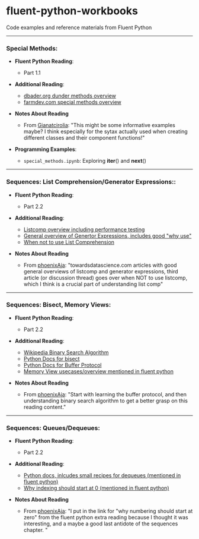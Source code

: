 # fluent-python-workbooks
Code examples and reference materials from Fluent Python

<hr>

### Special Methods:
  * **Fluent Python Reading**:
    * Part 1.1
    
  * **Additional Reading**:
    * [dbader.org dunder methods overview](https://dbader.org/blog/python-dunder-methods)
    * [farmdev.com special methods overview](http://farmdev.com/src/secrets/magicmethod/index.html)
    
  * **Notes About Reading**
    * From [Gianatcirolia](https://github.com/gianatcirolia): "This might be some informative examples maybe? I think especially for the sytax actually used when creating different     classes and their component functions!" 
    
  * **Programming Examples**:
    * `special_methods.ipynb`: Exploring __iter__() and __next__()
    
 <hr>


### Sequences: List Comprehension/Generator Expressions::
  * **Fluent Python Reading**:
    * Part 2.2
    
  * **Additional Reading**:
    * [Listcomp overview including performance testing](https://towardsdatascience.com/how-list-comprehensions-can-help-your-code-look-better-and-run-smoother-3cf8f87172ae)
    * [General overview of Genertor Expressions, includes good "why use"](https://towardsdatascience.com/pythons-list-generators-what-when-how-and-why-2a560abd3879)
    * [When not to use List Comprehension](https://hashnode.com/post/when-should-you-not-use-list-comprehensions-in-python-cj2a35qsh0020u9532z9e1n6z)
        
  * **Notes About Reading**
    * From [phoenixAja](https://github.com/phoenixAja): "towardsdatascience.com articles with good general overviews of listcomp and generator expressions, third article (or discussion thread) goes over when NOT to use listcomp, which I think is a crucial part of understanding list comp"
   
   
<hr>

### Sequences: Bisect, Memory Views:
  * **Fluent Python Reading**:
    * Part 2.2
    
  * **Additional Reading**:
    * [Wikipedia Binary Search Algorithm]( https://en.m.wikipedia.org/wiki/Binary_search_algorithm)
    * [Python Docs for bisect](https://docs.python.org/3.0/library/bisect.html)
    * [Python Docs for Buffer Protocol](https://docs.python.org/3/c-api/buffer.html)
    * [Memory View usecases/overview mentioned in fluent python](https://docs.python.org/3/c-api/buffer.html)
    
        
  * **Notes About Reading**
    * From [phoenixAja](https://github.com/phoenixAja): "Start with learning the buffer protocol, and then understanding binary search algorithm to get a better grasp on this reading content."
    
 <hr>

### Sequences: Queues/Dequeues:
  * **Fluent Python Reading**:
    * Part 2.2
    
  * **Additional Reading**:
    * [Python docs, inlcudes small recipes for dequeues (mentioned in fluent python)](https://docs.python.org/3/library/collections.html)
    * [Why indexing should start at 0 (mentioned in fluent python)](https://www.cs.utexas.edu/users/EWD/transcriptions/EWD08xx/EWD831.html)  
        
  * **Notes About Reading**
    * From [phoenixAja](https://github.com/phoenixAja): "I put in the link for "why numbering should start at zero" from the fluent python extra reading because I thought it was interesting, and a maybe a good last antidote of the sequences chapter. "
    
